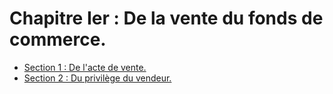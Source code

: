# Chapitre Ier : De la vente du fonds de commerce.

- [Section 1 : De l'acte de vente.](section-1)
- [Section 2 : Du privilège du vendeur.](section-2)

